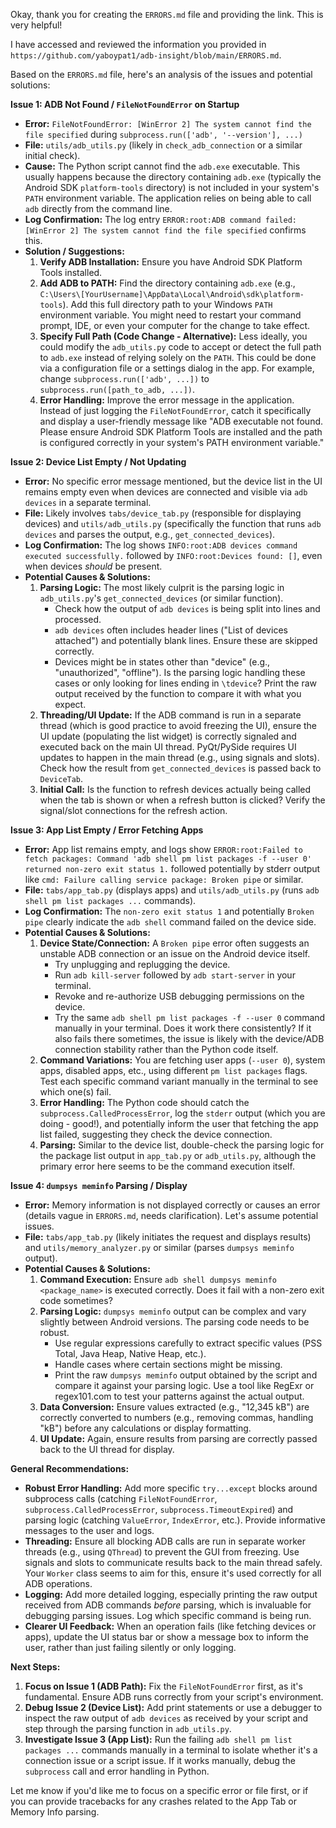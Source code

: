 Okay, thank you for creating the `ERRORS.md` file and providing the link. This is very helpful!

I have accessed and reviewed the information you provided in `https://github.com/yaboypat1/adb-insight/blob/main/ERRORS.md`.

Based on the `ERRORS.md` file, here's an analysis of the issues and potential solutions:

**Issue 1: ADB Not Found / `FileNotFoundError` on Startup**

* **Error:** `FileNotFoundError: [WinError 2] The system cannot find the file specified` during `subprocess.run(['adb', '--version'], ...)`
* **File:** `utils/adb_utils.py` (likely in `check_adb_connection` or a similar initial check).
* **Cause:** The Python script cannot find the `adb.exe` executable. This usually happens because the directory containing `adb.exe` (typically the Android SDK `platform-tools` directory) is not included in your system's `PATH` environment variable. The application relies on being able to call `adb` directly from the command line.
* **Log Confirmation:** The log entry `ERROR:root:ADB command failed: [WinError 2] The system cannot find the file specified` confirms this.
* **Solution / Suggestions:**
    1.  **Verify ADB Installation:** Ensure you have Android SDK Platform Tools installed.
    2.  **Add ADB to PATH:** Find the directory containing `adb.exe` (e.g., `C:\Users\[YourUsername]\AppData\Local\Android\sdk\platform-tools`). Add this full directory path to your Windows `PATH` environment variable. You might need to restart your command prompt, IDE, or even your computer for the change to take effect.
    3.  **Specify Full Path (Code Change - Alternative):** Less ideally, you could modify the `adb_utils.py` code to accept or detect the full path to `adb.exe` instead of relying solely on the `PATH`. This could be done via a configuration file or a settings dialog in the app. For example, change `subprocess.run(['adb', ...])` to `subprocess.run([path_to_adb, ...])`.
    4.  **Error Handling:** Improve the error message in the application. Instead of just logging the `FileNotFoundError`, catch it specifically and display a user-friendly message like "ADB executable not found. Please ensure Android SDK Platform Tools are installed and the path is configured correctly in your system's PATH environment variable."

**Issue 2: Device List Empty / Not Updating**

* **Error:** No specific error message mentioned, but the device list in the UI remains empty even when devices are connected and visible via `adb devices` in a separate terminal.
* **File:** Likely involves `tabs/device_tab.py` (responsible for displaying devices) and `utils/adb_utils.py` (specifically the function that runs `adb devices` and parses the output, e.g., `get_connected_devices`).
* **Log Confirmation:** The log shows `INFO:root:ADB devices command executed successfully.` followed by `INFO:root:Devices found: []`, even when devices *should* be present.
* **Potential Causes & Solutions:**
    1.  **Parsing Logic:** The most likely culprit is the parsing logic in `adb_utils.py`'s `get_connected_devices` (or similar function).
        * Check how the output of `adb devices` is being split into lines and processed.
        * `adb devices` often includes header lines ("List of devices attached") and potentially blank lines. Ensure these are skipped correctly.
        * Devices might be in states other than "device" (e.g., "unauthorized", "offline"). Is the parsing logic handling these cases or only looking for lines ending in `\tdevice`? Print the raw output received by the function to compare it with what you expect.
    2.  **Threading/UI Update:** If the ADB command is run in a separate thread (which is good practice to avoid freezing the UI), ensure the UI update (populating the list widget) is correctly signaled and executed back on the main UI thread. PyQt/PySide requires UI updates to happen in the main thread (e.g., using signals and slots). Check how the result from `get_connected_devices` is passed back to `DeviceTab`.
    3.  **Initial Call:** Is the function to refresh devices actually being called when the tab is shown or when a refresh button is clicked? Verify the signal/slot connections for the refresh action.

**Issue 3: App List Empty / Error Fetching Apps**

* **Error:** App list remains empty, and logs show `ERROR:root:Failed to fetch packages: Command 'adb shell pm list packages -f --user 0' returned non-zero exit status 1.` followed potentially by stderr output like `cmd: Failure calling service package: Broken pipe` or similar.
* **File:** `tabs/app_tab.py` (displays apps) and `utils/adb_utils.py` (runs `adb shell pm list packages ...` commands).
* **Log Confirmation:** The `non-zero exit status 1` and potentially `Broken pipe` clearly indicate the `adb shell` command failed on the device side.
* **Potential Causes & Solutions:**
    1.  **Device State/Connection:** A `Broken pipe` error often suggests an unstable ADB connection or an issue on the Android device itself.
        * Try unplugging and replugging the device.
        * Run `adb kill-server` followed by `adb start-server` in your terminal.
        * Revoke and re-authorize USB debugging permissions on the device.
        * Try the same `adb shell pm list packages -f --user 0` command manually in your terminal. Does it work there consistently? If it also fails there sometimes, the issue is likely with the device/ADB connection stability rather than the Python code itself.
    2.  **Command Variations:** You are fetching user apps (`--user 0`), system apps, disabled apps, etc., using different `pm list packages` flags. Test each specific command variant manually in the terminal to see which one(s) fail.
    3.  **Error Handling:** The Python code should catch the `subprocess.CalledProcessError`, log the `stderr` output (which you are doing - good!), and potentially inform the user that fetching the app list failed, suggesting they check the device connection.
    4.  **Parsing:** Similar to the device list, double-check the parsing logic for the package list output in `app_tab.py` or `adb_utils.py`, although the primary error here seems to be the command execution itself.

**Issue 4: `dumpsys meminfo` Parsing / Display**

* **Error:** Memory information is not displayed correctly or causes an error (details vague in `ERRORS.md`, needs clarification). Let's assume potential issues.
* **File:** `tabs/app_tab.py` (likely initiates the request and displays results) and `utils/memory_analyzer.py` or similar (parses `dumpsys meminfo` output).
* **Potential Causes & Solutions:**
    1.  **Command Execution:** Ensure `adb shell dumpsys meminfo <package_name>` is executed correctly. Does it fail with a non-zero exit code sometimes?
    2.  **Parsing Logic:** `dumpsys meminfo` output can be complex and vary slightly between Android versions. The parsing code needs to be robust.
        * Use regular expressions carefully to extract specific values (PSS Total, Java Heap, Native Heap, etc.).
        * Handle cases where certain sections might be missing.
        * Print the raw `dumpsys meminfo` output obtained by the script and compare it against your parsing logic. Use a tool like RegExr or regex101.com to test your patterns against the actual output.
    3.  **Data Conversion:** Ensure values extracted (e.g., "12,345 kB") are correctly converted to numbers (e.g., removing commas, handling "kB") before any calculations or display formatting.
    4.  **UI Update:** Again, ensure results from parsing are correctly passed back to the UI thread for display.

**General Recommendations:**

* **Robust Error Handling:** Add more specific `try...except` blocks around subprocess calls (catching `FileNotFoundError`, `subprocess.CalledProcessError`, `subprocess.TimeoutExpired`) and parsing logic (catching `ValueError`, `IndexError`, etc.). Provide informative messages to the user and logs.
* **Threading:** Ensure all blocking ADB calls are run in separate worker threads (e.g., using `QThread`) to prevent the GUI from freezing. Use signals and slots to communicate results back to the main thread safely. Your `Worker` class seems to aim for this, ensure it's used correctly for all ADB operations.
* **Logging:** Add more detailed logging, especially printing the raw output received from ADB commands *before* parsing, which is invaluable for debugging parsing issues. Log which specific command is being run.
* **Clearer UI Feedback:** When an operation fails (like fetching devices or apps), update the UI status bar or show a message box to inform the user, rather than just failing silently or only logging.

**Next Steps:**

1.  **Focus on Issue 1 (ADB Path):** Fix the `FileNotFoundError` first, as it's fundamental. Ensure ADB runs correctly from your script's environment.
2.  **Debug Issue 2 (Device List):** Add print statements or use a debugger to inspect the raw output of `adb devices` as received by your script and step through the parsing function in `adb_utils.py`.
3.  **Investigate Issue 3 (App List):** Run the failing `adb shell pm list packages ...` commands manually in a terminal to isolate whether it's a connection issue or a script issue. If it works manually, debug the `subprocess` call and error handling in Python.

Let me know if you'd like me to focus on a specific error or file first, or if you can provide tracebacks for any crashes related to the App Tab or Memory Info parsing.